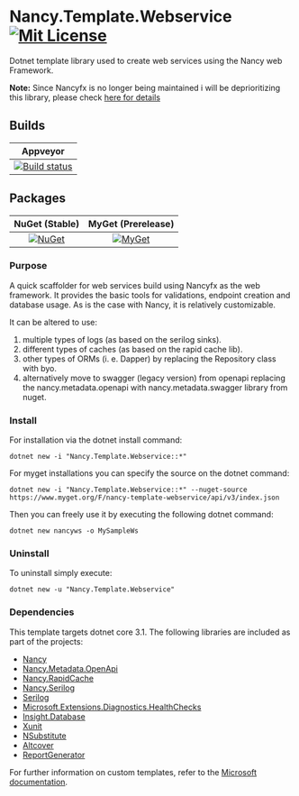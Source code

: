# Nancy.Template.Webservice [![Mit License][mit-img]][mit]

Dotnet template library used to create web services using the Nancy web Framework.

__Note:__ Since Nancyfx is no longer being maintained i will be deprioritizing this library, please check [here for details](https://github.com/NancyFx/Nancy/issues/3010)

## Builds

| Appveyor  |
| :---:     |
| [![Build status][build-img]][build] |

## Packages

| NuGet (Stable) | MyGet (Prerelease) |
| :---: | :---: |
| [![NuGet][nuget-img]][nuget] | [![MyGet][myget-img]][myget] |

### Purpose

A quick scaffolder for web services build using Nancyfx as the web framework. It provides the basic tools for validations, endpoint creation and database usage. As is the case with Nancy, it is relatively customizable.  

It can be altered to use:

1. multiple types of logs (as based on the serilog sinks).
1. different types of caches (as based on the rapid cache lib).
1. other types of ORMs (i. e. Dapper) by replacing the Repository class with byo.
1. alternatively move to swagger (legacy version) from openapi replacing the nancy.metadata.openapi with nancy.metadata.swagger library from nuget.

### Install

For installation via the dotnet install command:

`dotnet new -i "Nancy.Template.Webservice::*"`

For myget installations you can specify the source on the dotnet command:

`dotnet new -i "Nancy.Template.Webservice::*" --nuget-source https://www.myget.org/F/nancy-template-webservice/api/v3/index.json`

Then you can freely use it by executing the following dotnet command:

`dotnet new nancyws -o MySampleWs`

### Uninstall

To uninstall simply execute:

`dotnet new -u "Nancy.Template.Webservice"`

### Dependencies

This template targets dotnet core 3.1. The following libraries are included as part of the projects:

* [Nancy](https://github.com/NancyFx/Nancy)
* [Nancy.Metadata.OpenApi](https://github.com/Jaxelr/Nancy.Metadata.OpenApi)
* [Nancy.RapidCache](https://github.com/Jaxelr/Nancy.RapidCache)
* [Nancy.Serilog](https://github.com/Zaid-Ajaj/Nancy.Serilog)
* [Serilog](https://github.com/serilog/serilog)
* [Microsoft.Extensions.Diagnostics.HealthChecks](https://github.com/dotnet/aspnetcore/tree/master/src/HealthChecks/HealthChecks)
* [Insight.Database](https://github.com/jonwagner/Insight.Database)
* [Xunit](https://github.com/xunit/xunit)
* [NSubstitute](https://github.com/nsubstitute/NSubstitute)
* [Altcover](https://github.com/SteveGilham/altcover)
* [ReportGenerator](https://github.com/danielpalme/ReportGenerator)

For further information on custom templates, refer to the [Microsoft documentation][docs].

[mit-img]: http://img.shields.io/badge/License-MIT-blue.svg
[mit]: https://github.com/Jaxelr/Nancy.Template.Webservice/blob/master/LICENSE
[build-img]: https://ci.appveyor.com/api/projects/status/4q831j12p00mkeij/branch/master?svg=true
[build]: https://ci.appveyor.com/project/Jaxelr/nancy-template-webservice/branch/master
[nuget-img]: https://img.shields.io/nuget/v/Nancy.Template.Webservice.svg
[nuget]: https://www.nuget.org/packages/Nancy.Template.Webservice/
[myget-img]: https://img.shields.io/myget/nancy-template-webservice/v/Nancy.Template.Webservice.svg
[myget]: https://www.myget.org/feed/nancy-template-webservice/package/nuget/Nancy.Template.Webservice
[docs]: https://docs.microsoft.com/en-us/dotnet/core/tools/custom-templates

